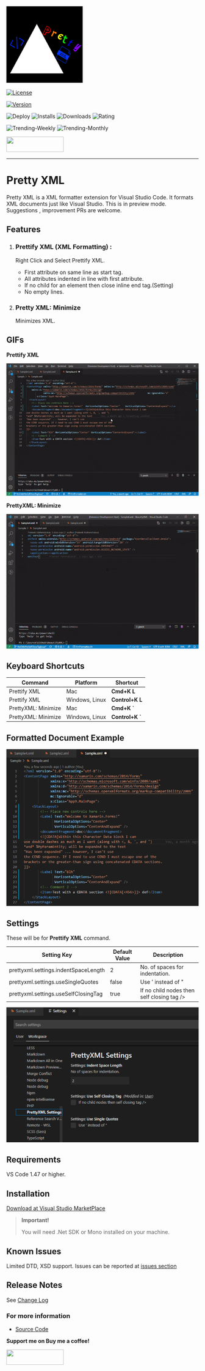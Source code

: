 <img src='images/logo.png' width=200 height=200>
  
[![License](https://img.shields.io/github/license/pmahend1/PrettyXML?style=flat-square&label=License)](https://choosealicense.com/licenses/mit/)

[![Version](https://vsmarketplacebadge.apphb.com/version/PrateekMahendrakar.PrettyXML.svg?logo=visual-studio-code&style=for-the-badge)](https://marketplace.visualstudio.com/items?itemName=PrateekMahendrakar.prettyxml)

![Deploy](https://img.shields.io/github/workflow/status/pmahend1/prettyxml/Deploy%20CI?color=brightgreen&label=Deploy%20CI&style=flat-square) ![Installs](https://vsmarketplacebadge.apphb.com/installs/PrateekMahendrakar.PrettyXML.svg?style=flat-square&label=Installs&logo=data:img/png:images/logo.png) ![Downloads](https://vsmarketplacebadge.apphb.com/downloads/PrateekMahendrakar.PrettyXML.svg?style=flat-square&label=Downloads) ![Rating](https://vsmarketplacebadge.apphb.com/rating-star/PrateekMahendrakar.PrettyXML.svg?style=flat-square&label=Rating)

![Trending-Weekly](https://vsmarketplacebadge.apphb.com/trending-weekly/PrateekMahendrakar.PrettyXML.svg?labelColor=red&logo=tinder&logoColor=white&label=Trending%20Weekly)  ![Trending-Monthly](https://vsmarketplacebadge.apphb.com/trending-monthly/PrateekMahendrakar.PrettyXML.svg?labelColor=red&logo=tinder&logoColor=white&label=Trending%20Monthly)

[<img src="https://cdn.buymeacoffee.com/buttons/v2/default-blue.png" width=150 height=40>](https://www.buymeacoffee.com/pmahend1)  

---

# Pretty XML

Pretty XML is a XML formatter extension for Visual Studio Code. It formats XML documents just like Visual Studio. This is in preview mode. Suggestions , improvement PRs are welcome.

## Features

1. ### Prettify XML (XML Formatting) :   
   
   Right Click and Select Prettify XML.

   - First attribute on same line as start tag.
   - All attributes indented in line with first attribute.
   - If no child for an element then close inline end tag.(Setting)
   - No empty lines.  

2. ### Pretty XML: Minimize 

   Minimizes XML.

## GIFs

**Prettify XML**  

<img src='./images/Prettify.gif'>

**PrettyXML: Minimize**  

<img src="./images/Minimize.gif">


## Keyboard Shortcuts

| Command             | Platform       | Shortcut        |
|---------------------|----------------|-----------------|
| Prettify XML        | Mac            | **Cmd+K L**     |
| Prettify XML        | Windows, Linux | **Control+K L** |
| PrettyXML: Minimize | Mac            | **Cmd+K `**     |
| PrettyXML: Minimize | Windows, Linux | **Control+K `** |
  

## Formatted Document Example  

<img src='./images/screenshot.png'>

## Settings 

These will be for **Prettify XML** command.

| Setting Key                          | Default Value | Description                                |
|--------------------------------------|---------------|--------------------------------------------|
| prettyxml.settings.indentSpaceLength | 2             | No. of spaces for indentation.             |
| prettyxml.settings.useSingleQuotes   | false         | Use ' instead of \"                        |
| prettyxml.settings.useSelfClosingTag | true          | If no child nodes then self closing tag /> |  
  

<img src='./images/settings.png'>  

## Requirements

VS Code 1.47 or higher.

## Installation

[Download at Visual Studio MarketPlace](https://marketplace.visualstudio.com/items?itemName=PrateekMahendrakar.prettyxml)


> **Important!**  
>
> You will need .Net SDK or Mono installed on your machine.

## Known Issues

Limited DTD, XSD support.
Issues can be reported at [issues section](https://github.com/pmahend1/PrettyXML/issues)  

## Release Notes

See [Change Log](./CHANGELOG.md)

### For more information

* [Source Code](https://github.com/pmahend1/prettyxml)

**Support me on Buy me a coffee!**

[<img src="https://cdn.buymeacoffee.com/buttons/v2/default-blue.png" width=150 height=40>](https://www.buymeacoffee.com/pmahend1)  
